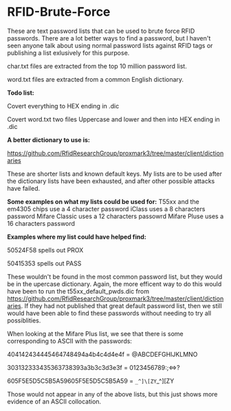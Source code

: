 # RFID-Brute-Force

These are text password lists that can be used to brute force RFID passwords. There are a lot better ways to find a password, but I haven't seen anyone talk about using normal password lists against RFID tags or publishing a list exlusively for this purpose.


char.txt files are extracted from the top 10 million password list.

word.txt files are extracted from a common English dictionary.


**Todo list:**

Covert everything to HEX ending in .dic

Covert word.txt two files Uppercase and lower and then into HEX ending in .dic



**A better dictionary to use is:**

https://github.com/RfidResearchGroup/proxmark3/tree/master/client/dictionaries

These are shorter lists and known default keys. My lists are to be used after the dictionary lists have been exhausted, and after other possible attacks have failed.



**Some examples on what my lists could be used for:**
T55xx and the em4305 chips use a 4 character password
iClass uses a 8 characters password
Mifare Classic uses a 12 characters passowrd
Mifare Pluse uses a 16 characters password



**Examples where my list could have helped find:**

50524F58 spells out PROX

50415353 spells out PASS

These wouldn't be found in the most common password list, but they would be in the upercase dictionary. Again, the more efficent way to do this would have been to run the t55xx_default_pwds.dic from https://github.com/RfidResearchGroup/proxmark3/tree/master/client/dictionaries. If they had not published that great default password list, then we still would have been able to find these passwords without needing to try all possiblities.
 
When looking at the Mifare Plus list, we see that there is some corresponding to ASCII with the passwords: 

404142434445464748494a4b4c4d4e4f = @ABCDEFGHIJKLMNO

303132333435363738393a3b3c3d3e3f = 0123456789:;<=>?

605F5E5D5C5B5A59605F5E5D5C5B5A59 = `_^]\[ZY`_^]\[ZY

Those would not appear in any of the above lists, but this just shows more evidence of an ASCII collocation.
